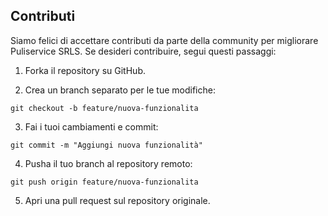 ## Contributi

Siamo felici di accettare contributi da parte della community per migliorare Puliservice SRLS. Se desideri contribuire, segui questi passaggi:

1. Forka il repository su GitHub.

2. Crea un branch separato per le tue modifiche:
```
git checkout -b feature/nuova-funzionalita
```

3. Fai i tuoi cambiamenti e commit:
```
git commit -m "Aggiungi nuova funzionalità"
```

4. Pusha il tuo branch al repository remoto:
```
git push origin feature/nuova-funzionalita
```

5. Apri una pull request sul repository originale.
